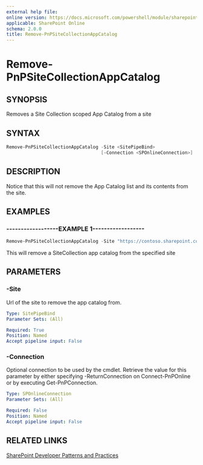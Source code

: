 ```yaml
---
external help file:
online version: https://docs.microsoft.com/powershell/module/sharepoint-pnp/remove-pnpsitecollectionappcatalog
applicable: SharePoint Online
schema: 2.0.0
title: Remove-PnPSiteCollectionAppCatalog
---
```


# Remove-PnPSiteCollectionAppCatalog

## SYNOPSIS
Removes a Site Collection scoped App Catalog from a site

## SYNTAX 

```powershell
Remove-PnPSiteCollectionAppCatalog -Site <SitePipeBind>
                                   [-Connection <SPOnlineConnection>]
```

## DESCRIPTION
Notice that this will not remove the App Catalog list and its contents from the site.

## EXAMPLES

### ------------------EXAMPLE 1------------------
```powershell
Remove-PnPSiteCollectionAppCatalog -Site "https://contoso.sharepoint.com/sites/FinanceTeamsite"
```

This will remove a SiteCollection app catalog from the specified site

## PARAMETERS

### -Site
Url of the site to remove the app catalog from.

```yaml
Type: SitePipeBind
Parameter Sets: (All)

Required: True
Position: Named
Accept pipeline input: False
```

### -Connection
Optional connection to be used by the cmdlet. Retrieve the value for this parameter by either specifying -ReturnConnection on Connect-PnPOnline or by executing Get-PnPConnection.

```yaml
Type: SPOnlineConnection
Parameter Sets: (All)

Required: False
Position: Named
Accept pipeline input: False
```

## RELATED LINKS

[SharePoint Developer Patterns and Practices](https://aka.ms/sppnp)